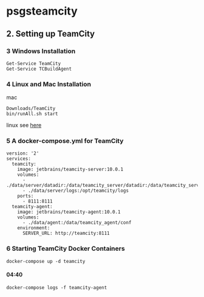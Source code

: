 # psgsteamcity
## 2. Setting up TeamCity
### 3 Windows Installation
```
Get-Service TeamCity
Get-Service TCBuildAgent
```

### 4 Linux and Mac Installation
mac
```
Downloads/TeamCity
bin/runAll.sh start
```
linux see [here](https://github.com/rengokantai/set/blob/master/README.md)

### 5 A docker-compose.yml for TeamCity
```
version: '2'
services:
  teamcity:
    image: jetbrains/teamcity-server:10.0.1
    volumes:
      - ./data/server/datadir:/data/teamcity_server/datadir:/data/teamcity_server/datadir
      - ./data/server/logs:/opt/teamcity/logs
    ports:
      - 8111:8111
  teamcity-agent:
    image: jetbrains/teamcity-agent:10.0.1
    volumes:
      - ./data/agent:/data/teamcity_agent/conf
    environment:
      SERVER_URL: http://teamcity:8111
```

### 6 Starting TeamCity Docker Containers
```
docker-compose up -d teamcity
```
#### 04:40
```
docker-compose logs -f teamcity-agent
```
